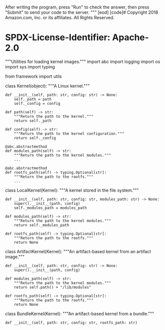 

After writing the program, press "Run" to check the answer, then press "Submit" to send your code to the server.
"""
[eod] [code]# Copyright 2018 Amazon.com, Inc. or its affiliates. All Rights Reserved.
# SPDX-License-Identifier: Apache-2.0
"""Utilities for loading kernel images."""
import abc
import logging
import os
import sys
import typing

from framework import utils


class Kernel(object):
    """A Linux kernel."""

    def __init__(self, path: str, config: str) -> None:
        self._path = path
        self._config = config

    def path(self) -> str:
        """Return the path to the kernel."""
        return self._path

    def config(self) -> str:
        """Return the path to the kernel configuration."""
        return self._config

    @abc.abstractmethod
    def modules_path(self) -> str:
        """Return the path to the kernel modules."""
        ...

    @abc.abstractmethod
    def rootfs_path(self) -> typing.Optional[str]:
        """Return the path to the rootfs."""
        ...


class LocalKernel(Kernel):
    """A kernel stored in the file system."""

    def __init__(self, path: str, config: str, modules_path: str) -> None:
        super().__init__(path, config)
        self._modules_path = modules_path

    def modules_path(self) -> str:
        """Return the path to the kernel modules."""
        return self._modules_path

    def rootfs_path(self) -> typing.Optional[str]:
        """Return the path to the rootfs."""
        return None


class ArtifactKernel(Kernel):
    """An artifact-based kernel from an artifact image."""

    def __init__(self, path: str, config: str) -> None:
        super().__init__(path, config)

    def modules_path(self) -> str:
        """Return the path to the kernel modules."""
        return self.path() + "/lib/modules"

    def rootfs_path(self) -> typing.Optional[str]:
        """Return the path to the rootfs."""
        return None


class BundleKernel(Kernel):
    """An artifact-based kernel from a bundle."""

    def __init__(self, path: str, config: str, rootfs_path: str) 